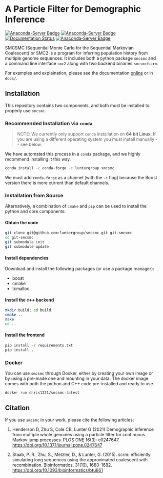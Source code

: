 # A Particle Filter for Demographic Inference
[![Anaconda-Server Badge](https://anaconda.org/luntergroup/smcsmc/badges/version.svg)](https://anaconda.org/luntergroup/smcsmc) [![Anaconda-Server Badge](https://anaconda.org/luntergroup/smcsmc/badges/platforms.svg)](https://anaconda.org/luntergroup/smcsmc) [![Documentation Status](https://readthedocs.org/projects/smcsmc/badge/?version=latest)](https://smcsmc.readthedocs.io/en/latest/?badge=latest) [![Anaconda-Server Badge](https://anaconda.org/luntergroup/smcsmc/badges/downloads.svg)](https://anaconda.org/luntergroup/smcsmc)
 

SMCSMC (Sequential Monte Carlo for the Sequential Markovian Coalescent) or SMC2 is a program for inferring population history from multiple genome sequences. It includes both a python package `smcsmc` and a command line interface `smc2` along with two backend binaries `smcsmc`/`scrm`.

For examples and explaination, please see the documentation [online](https://smcsmc.readthedocs.io) or in `docs/`.

## Installation

This repository contains two components, and both must be installed to properly use `smcsmc`.

### Recommended Installation via `conda`

> NOTE: We currently only support `conda` installation on **64 bit Linux**.  If you are using a different operating system you must install manually -- see below. 

We have automated this process in a `conda` package, and we highly recommend installing it this way.

```sh
conda install -c conda-forge -c luntergroup smcsmc
```


We must add `conda-forge` as a channel (with the `-c` flag) because the Boost version there is more current than default channels. 

### Installation from Source

Alternatively, a combination of `cmake` and `pip` can be used to install the python and core components:

#### Obtain the code

```sh
git clone git@github.com:luntergroup/smcsmc.git git-smcsmc
cd git-smcsmc
git submodule init
git submodule update
```

#### Install dependencies

Download and install the following packages (or use a package manager):

- boost
- cmake
- tcmalloc

#### Install the c++ backend

```sh
mkdir build; cd build
cmake ..
make
cd ..
```

#### Install the frontend

```sh
pip install -r requirements.txt
pip install .
```

### Docker

You can use `smcsmc` through Docker, either by creating your own image or by using a pre-made one and mounting in your data.  The docker image comes with both the python and C++ code pre-installed and ready to use. 

```sh
docker run chris1221/smcsmc:latest
```

## Citation

If you use `smcsmc` in your work, please cite the following articles:

1. Henderson D, Zhu S, Cole CB, Lunter G (2021) Demographic inference from multiple whole genomes using a particle filter for continuous Markov jump processes. PLOS ONE 16(3): e0247647. https://doi.org/10.1371/journal.pone.0247647

2. Staab, P. R., Zhu, S., Metzler, D., & Lunter, G. (2015). scrm: efficiently simulating long sequences using the approximated coalescent with recombination. Bioinformatics, 31(10), 1680–1682. https://doi.org/10.1093/bioinformatics/btu861


